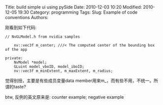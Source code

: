 Title: build simple ui using pySide 
Date: 2010-12-03 10:20
Modified: 2010-12-05 19:30
Category: programming 
Tags: 
Slug: Example of code conventions 
Authors:  

刚看到如下代码:
```    
// NvGLModel.h from nvidia samples 

	nv::vec3f m_center; ///< The computed center of the bounding box of the app

private:
	NvModel *model;
	GLuint model_vboID, model_iboID;
	nv::vec3f m_minExtent, m_maxExtent, m_radius;

```           
觉得别扭，主要是有些成员变量data member用来m_，而有些不用，不统一。所谓的taste?
 
btw, 反例的英文原来是: counter example; negative example 
